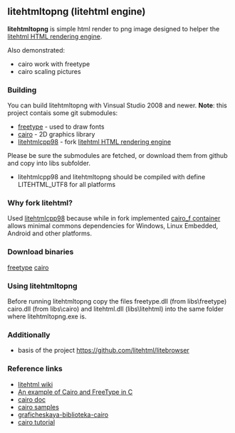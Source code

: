 ## litehtmltopng (litehtml engine)

**litehtmltopng** is simple html render to png image designed to helper the [litehtml HTML rendering engine](https://github.com/tordex/litehtml).

Also demonstrated:
  * cairo work with freetype
  * cairo scaling pictures

### Building

You can build litehtmltopng with Vinsual Studio 2008 and newer. **Note**: this project contais some git submodules:

  * [freetype](https://github.com/aseprite/freetype2) - used to draw fonts
  * [cairo](https://github.com/tordex/cairo) - 2D graphics library
  * [litehtmlcpp98](https://github.com/hovlad/litehtmlcpp98) - fork [litehtml HTML rendering engine](https://github.com/tordex/litehtml)

Please be sure the submodules are fetched, or download them from github and copy into libs subfolder.

* litehtmlcpp98 and litehtmltopng should be compiled with define LITEHTML_UTF8 for all platforms

### Why fork litehtml?

Used [litehtmlcpp98](https://github.com/hovlad/litehtmlcpp98) because while in fork implemented [cairo_f container](https://github.com/hovlad/litehtmlcpp98/tree/master/containers/cairo_ft) allows minimal commons dependencies for Windows, Linux Embedded, Android and other platforms.

### Download binaries

[freetype](https://github.com/ubawurinna/freetype-windows-binaries) 
[cairo](https://github.com/preshing/cairo-windows/releases)

### Using litehtmltopng

Before running litehtmltopng copy the files freetype.dll (from libs\freetype) cairo.dll (from libs\cairo) and litehtml.dll (libs\litehtml) into the same folder where litehtmltopng.exe is.

### Additionally

  * basis of the project https://github.com/litehtml/litebrowser
  
### Reference links

  * [litehtml wiki](https://github.com/litehtml/litehtml/wiki/How-to-use-litehtml)
  * [An example of Cairo and FreeType in C](https://www.lemoda.net/c/free-type/index.html)
  * [cairo doc](https://www.cairographics.org/documentation)
  * [cairo samples](https://www.cairographics.org/samples)
  * [graficheskaya-biblioteka-cairo](https://progtips.ru/texnologii-programmirovaniya/graficheskaya-biblioteka-cairo.html)
  * [cairo tutorial](http://www.opennet.ru/docs/RUS/tutorial_cairo)
